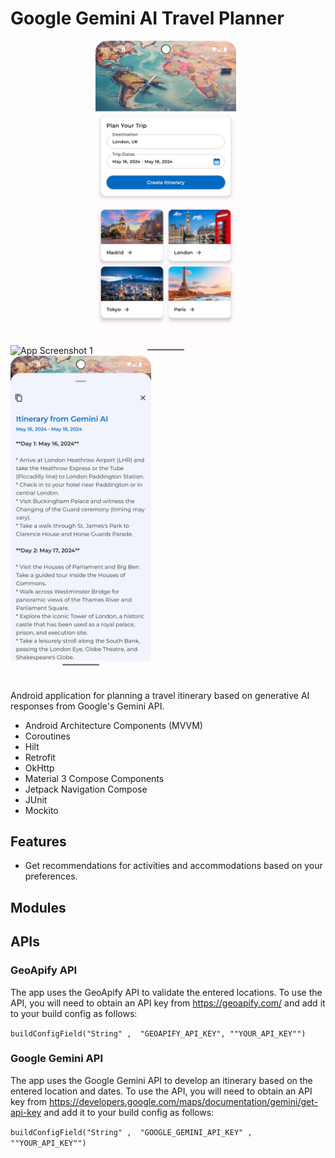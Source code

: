 # Google Gemini AI Travel Planner

<img src="./readme-assets/readme_vid.gif" alt="App Screenshot 1" width="225"/> <img src="./readme-assets/readme_pic_2.png" alt="App Screenshot 2" width="225"/> <img src="./readme-assets/readme_pic_3.png" alt="App Screenshot 3" width="225"/>

<br>
Android application for planning a travel itinerary based on generative AI responses from Google's Gemini API.

* Android Architecture Components (MVVM)
* Coroutines
* Hilt
* Retrofit
* OkHttp
* Material 3 Compose Components
* Jetpack Navigation Compose
* JUnit
* Mockito

## Features

* Get recommendations for activities and accommodations based on your preferences.

## Modules

## APIs

### GeoApify API

The app uses the GeoApify API to validate the entered locations. To use the API, you will need to obtain an API key from https://geoapify.com/ and add it to your build config as follows:

`buildConfigField("String" ,  "GEOAPIFY_API_KEY", ""YOUR_API_KEY"")`

### Google Gemini API

The app uses the Google Gemini API to develop an itinerary based on the entered location and dates. To use the API, you will need to obtain an API key from https://developers.google.com/maps/documentation/gemini/get-api-key and add it to your build config as follows:

`buildConfigField("String" ,  "GOOGLE_GEMINI_API_KEY" ,  ""YOUR_API_KEY"")`